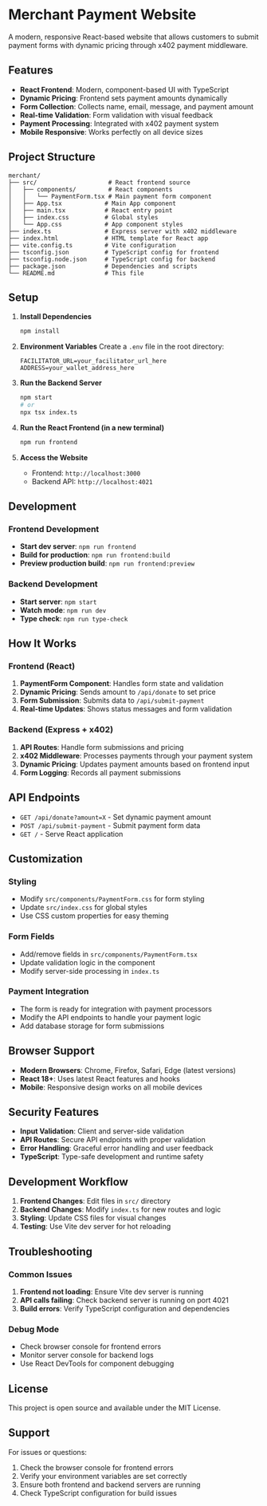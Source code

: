 # Merchant Payment Website

A modern, responsive React-based website that allows customers to submit payment forms with dynamic pricing through x402 payment middleware.

## Features

- **React Frontend**: Modern, component-based UI with TypeScript
- **Dynamic Pricing**: Frontend sets payment amounts dynamically
- **Form Collection**: Collects name, email, message, and payment amount
- **Real-time Validation**: Form validation with visual feedback
- **Payment Processing**: Integrated with x402 payment system
- **Mobile Responsive**: Works perfectly on all device sizes

## Project Structure

```
merchant/
├── src/                    # React frontend source
│   ├── components/         # React components
│   │   └── PaymentForm.tsx # Main payment form component
│   ├── App.tsx            # Main App component
│   ├── main.tsx           # React entry point
│   ├── index.css          # Global styles
│   └── App.css            # App component styles
├── index.ts               # Express server with x402 middleware
├── index.html             # HTML template for React app
├── vite.config.ts         # Vite configuration
├── tsconfig.json          # TypeScript config for frontend
├── tsconfig.node.json     # TypeScript config for backend
├── package.json           # Dependencies and scripts
└── README.md              # This file
```

## Setup

1. **Install Dependencies**
   ```bash
   npm install
   ```

2. **Environment Variables**
   Create a `.env` file in the root directory:
   ```env
   FACILITATOR_URL=your_facilitator_url_here
   ADDRESS=your_wallet_address_here
   ```

3. **Run the Backend Server**
   ```bash
   npm start
   # or
   npx tsx index.ts
   ```

4. **Run the React Frontend (in a new terminal)**
   ```bash
   npm run frontend
   ```

5. **Access the Website**
   - Frontend: `http://localhost:3000`
   - Backend API: `http://localhost:4021`

## Development

### Frontend Development
- **Start dev server**: `npm run frontend`
- **Build for production**: `npm run frontend:build`
- **Preview production build**: `npm run frontend:preview`

### Backend Development
- **Start server**: `npm start`
- **Watch mode**: `npm run dev`
- **Type check**: `npm run type-check`

## How It Works

### Frontend (React)
1. **PaymentForm Component**: Handles form state and validation
2. **Dynamic Pricing**: Sends amount to `/api/donate` to set price
3. **Form Submission**: Submits data to `/api/submit-payment`
4. **Real-time Updates**: Shows status messages and form validation

### Backend (Express + x402)
1. **API Routes**: Handle form submissions and pricing
2. **x402 Middleware**: Processes payments through your payment system
3. **Dynamic Pricing**: Updates payment amounts based on frontend input
4. **Form Logging**: Records all payment submissions

## API Endpoints

- `GET /api/donate?amount=X` - Set dynamic payment amount
- `POST /api/submit-payment` - Submit payment form data
- `GET /` - Serve React application

## Customization

### Styling
- Modify `src/components/PaymentForm.css` for form styling
- Update `src/index.css` for global styles
- Use CSS custom properties for easy theming

### Form Fields
- Add/remove fields in `src/components/PaymentForm.tsx`
- Update validation logic in the component
- Modify server-side processing in `index.ts`

### Payment Integration
- The form is ready for integration with payment processors
- Modify the API endpoints to handle your payment logic
- Add database storage for form submissions

## Browser Support

- **Modern Browsers**: Chrome, Firefox, Safari, Edge (latest versions)
- **React 18+**: Uses latest React features and hooks
- **Mobile**: Responsive design works on all mobile devices

## Security Features

- **Input Validation**: Client and server-side validation
- **API Routes**: Secure API endpoints with proper validation
- **Error Handling**: Graceful error handling and user feedback
- **TypeScript**: Type-safe development and runtime safety

## Development Workflow

1. **Frontend Changes**: Edit files in `src/` directory
2. **Backend Changes**: Modify `index.ts` for new routes and logic
3. **Styling**: Update CSS files for visual changes
4. **Testing**: Use Vite dev server for hot reloading

## Troubleshooting

### Common Issues
1. **Frontend not loading**: Ensure Vite dev server is running
2. **API calls failing**: Check backend server is running on port 4021
3. **Build errors**: Verify TypeScript configuration and dependencies

### Debug Mode
- Check browser console for frontend errors
- Monitor server console for backend logs
- Use React DevTools for component debugging

## License

This project is open source and available under the MIT License.

## Support

For issues or questions:
1. Check the browser console for frontend errors
2. Verify your environment variables are set correctly
3. Ensure both frontend and backend servers are running
4. Check TypeScript configuration for build issues
